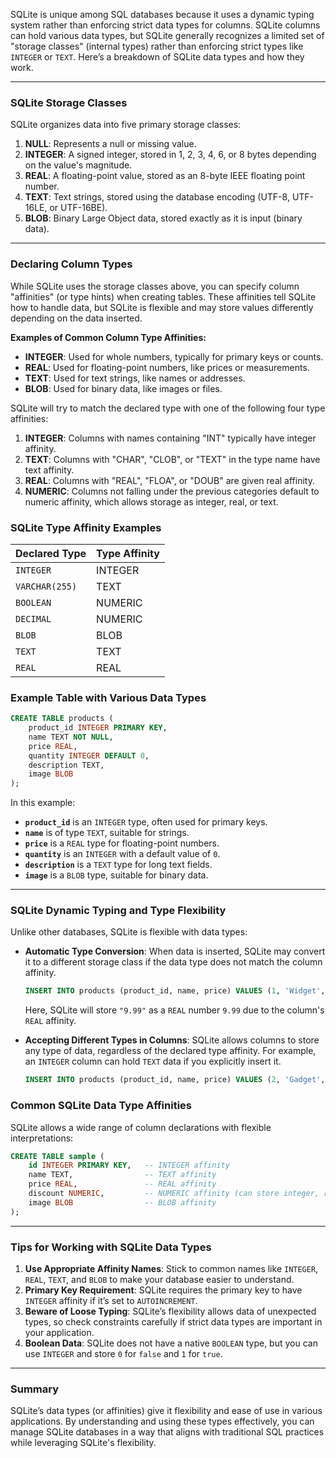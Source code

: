 SQLite is unique among SQL databases because it uses a dynamic typing system rather than enforcing strict data types for columns. SQLite columns can hold various data types, but SQLite generally recognizes a limited set of "storage classes" (internal types) rather than enforcing strict types like `INTEGER` or `TEXT`. Here’s a breakdown of SQLite data types and how they work.

---

### SQLite Storage Classes

SQLite organizes data into five primary storage classes:

1. **NULL**: Represents a null or missing value.
2. **INTEGER**: A signed integer, stored in 1, 2, 3, 4, 6, or 8 bytes depending on the value's magnitude.
3. **REAL**: A floating-point value, stored as an 8-byte IEEE floating point number.
4. **TEXT**: Text strings, stored using the database encoding (UTF-8, UTF-16LE, or UTF-16BE).
5. **BLOB**: Binary Large Object data, stored exactly as it is input (binary data).

---

### Declaring Column Types

While SQLite uses the storage classes above, you can specify column "affinities" (or type hints) when creating tables. These affinities tell SQLite how to handle data, but SQLite is flexible and may store values differently depending on the data inserted. 

**Examples of Common Column Type Affinities:**

- **INTEGER**: Used for whole numbers, typically for primary keys or counts.
- **REAL**: Used for floating-point numbers, like prices or measurements.
- **TEXT**: Used for text strings, like names or addresses.
- **BLOB**: Used for binary data, like images or files.

SQLite will try to match the declared type with one of the following four type affinities:

1. **INTEGER**: Columns with names containing "INT" typically have integer affinity.
2. **TEXT**: Columns with "CHAR", "CLOB", or "TEXT" in the type name have text affinity.
3. **REAL**: Columns with "REAL", "FLOA", or "DOUB" are given real affinity.
4. **NUMERIC**: Columns not falling under the previous categories default to numeric affinity, which allows storage as integer, real, or text.

### SQLite Type Affinity Examples

| Declared Type | Type Affinity |
|---------------|---------------|
| `INTEGER`     | INTEGER       |
| `VARCHAR(255)`| TEXT          |
| `BOOLEAN`     | NUMERIC       |
| `DECIMAL`     | NUMERIC       |
| `BLOB`        | BLOB          |
| `TEXT`        | TEXT          |
| `REAL`        | REAL          |

### Example Table with Various Data Types

```sql
CREATE TABLE products (
    product_id INTEGER PRIMARY KEY,
    name TEXT NOT NULL,
    price REAL,
    quantity INTEGER DEFAULT 0,
    description TEXT,
    image BLOB
);
```

In this example:
- **`product_id`** is an `INTEGER` type, often used for primary keys.
- **`name`** is of type `TEXT`, suitable for strings.
- **`price`** is a `REAL` type for floating-point numbers.
- **`quantity`** is an `INTEGER` with a default value of `0`.
- **`description`** is a `TEXT` type for long text fields.
- **`image`** is a `BLOB` type, suitable for binary data.

---

### SQLite Dynamic Typing and Type Flexibility

Unlike other databases, SQLite is flexible with data types:

- **Automatic Type Conversion**: When data is inserted, SQLite may convert it to a different storage class if the data type does not match the column affinity.
  
  ```sql
  INSERT INTO products (product_id, name, price) VALUES (1, 'Widget', '9.99');
  ```
  Here, SQLite will store `"9.99"` as a `REAL` number `9.99` due to the column's `REAL` affinity.

- **Accepting Different Types in Columns**: SQLite allows columns to store any type of data, regardless of the declared type affinity. For example, an `INTEGER` column can hold `TEXT` data if you explicitly insert it.

  ```sql
  INSERT INTO products (product_id, name, price) VALUES (2, 'Gadget', 'TextInsteadOfNumber');
  ```

### Common SQLite Data Type Affinities

SQLite allows a wide range of column declarations with flexible interpretations:

```sql
CREATE TABLE sample (
    id INTEGER PRIMARY KEY,   -- INTEGER affinity
    name TEXT,                -- TEXT affinity
    price REAL,               -- REAL affinity
    discount NUMERIC,         -- NUMERIC affinity (can store integer, real, or text)
    image BLOB                -- BLOB affinity
);
```

---

### Tips for Working with SQLite Data Types

1. **Use Appropriate Affinity Names**: Stick to common names like `INTEGER`, `REAL`, `TEXT`, and `BLOB` to make your database easier to understand.
2. **Primary Key Requirement**: SQLite requires the primary key to have `INTEGER` affinity if it’s set to `AUTOINCREMENT`.
3. **Beware of Loose Typing**: SQLite’s flexibility allows data of unexpected types, so check constraints carefully if strict data types are important in your application.
4. **Boolean Data**: SQLite does not have a native `BOOLEAN` type, but you can use `INTEGER` and store `0` for `false` and `1` for `true`.

---

### Summary

SQLite’s data types (or affinities) give it flexibility and ease of use in various applications. By understanding and using these types effectively, you can manage SQLite databases in a way that aligns with traditional SQL practices while leveraging SQLite's flexibility.

